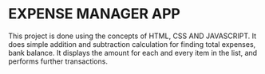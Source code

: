 # EXPENSE MANAGER APP 
This project is done using the concepts of HTML, CSS AND JAVASCRIPT.
It does simple addition and subtraction calculation for finding total expenses, bank balance. It displays the amount for each and every item in the list, and performs further transactions.  
